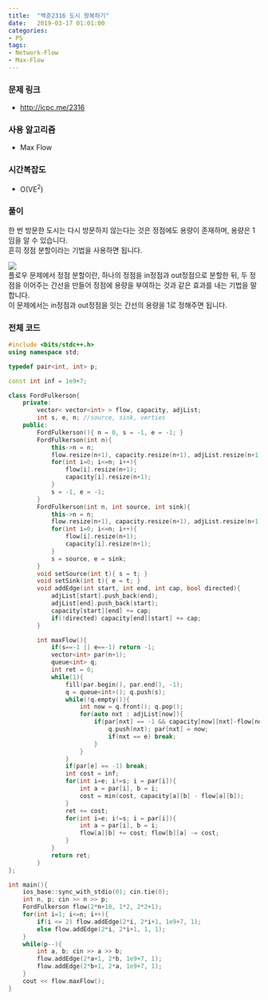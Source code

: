 ```yaml
---
title:  "백준2316 도시 왕복하기"
date:   2019-03-17 01:01:00
categories:
- PS
tags:
- Network-Flow
- Max-Flow
---
```


### 문제 링크
* http://icpc.me/2316

### 사용 알고리즘
* Max Flow

### 시간복잡도
* O(VE<sup>2</sup>)

### 풀이
한 번 방문한 도시는 다시 방문하지 않는다는 것은 정점에도 용량이 존재하며, 용량은 1임을 알 수 있습니다.<br>
흔히 정점 분할이라는 기법을 사용하면 됩니다.

<img src = "https://i.imgur.com/lXIYxfy.png"><br>
플로우 문제에서 정점 분할이란, 하나의 정점을 in정점과 out정점으로 분할한 뒤, 두 정점을 이어주는 간선을 만들어 정점에 용량을 부여하는 것과 같은 효과를 내는 기법을 말합니다.<br>
이 문제에서는 in정점과 out정점을 잇는 간선의 용량을 1로 정해주면 됩니다.

### 전체 코드
```cpp
#include <bits/stdc++.h>
using namespace std;

typedef pair<int, int> p;

const int inf = 1e9+7;

class FordFulkerson{
	private:
		vector< vector<int> > flow, capacity, adjList;
		int s, e, n; //source, sink, verties
	public:
		FordFulkerson(){ n = 0, s = -1, e = -1; }
		FordFulkerson(int n){
			this->n = n;
			flow.resize(n+1), capacity.resize(n+1), adjList.resize(n+1);
			for(int i=0; i<=n; i++){
				flow[i].resize(n+1);
				capacity[i].resize(n+1);
			}
			s = -1, e = -1;
		}
		FordFulkerson(int n, int source, int sink){
			this->n = n;
			flow.resize(n+1), capacity.resize(n+1), adjList.resize(n+1);
			for(int i=0; i<=n; i++){
				flow[i].resize(n+1);
				capacity[i].resize(n+1);
			}
			s = source, e = sink;
		}
		void setSource(int t){ s = t; }
		void setSink(int t){ e = t; }
		void addEdge(int start, int end, int cap, bool directed){
			adjList[start].push_back(end);
			adjList[end].push_back(start);
			capacity[start][end] += cap;
			if(!directed) capacity[end][start] += cap;
		}

		int maxFlow(){
			if(s==-1 || e==-1) return -1;
			vector<int> par(n+1);
			queue<int> q;
			int ret = 0;
			while(1){
				fill(par.begin(), par.end(), -1);
				q = queue<int>(); q.push(s);
				while(!q.empty()){
					int now = q.front(); q.pop();
					for(auto nxt : adjList[now]){
						if(par[nxt] == -1 && capacity[now][nxt]-flow[now][nxt] > 0){
							q.push(nxt); par[nxt] = now;
							if(nxt == e) break;
						}
					}
				}
				if(par[e] == -1) break;
				int cost = inf;
				for(int i=e; i!=s; i = par[i]){
					int a = par[i], b = i;
					cost = min(cost, capacity[a][b] - flow[a][b]);
				}
				ret += cost;
				for(int i=e; i!=s; i = par[i]){
					int a = par[i], b = i;
					flow[a][b] += cost; flow[b][a] -= cost;
				}
			}
			return ret;
		}
};

int main(){
	ios_base::sync_with_stdio(0); cin.tie(0);
	int n, p; cin >> n >> p;
	FordFulkerson flow(2*n+10, 1*2, 2*2+1);
	for(int i=1; i<=n; i++){
		if(i <= 2) flow.addEdge(2*i, 2*i+1, 1e9+7, 1);
		else flow.addEdge(2*i, 2*i+1, 1, 1);
	}
	while(p--){
		int a, b; cin >> a >> b;
		flow.addEdge(2*a+1, 2*b, 1e9+7, 1);
		flow.addEdge(2*b+1, 2*a, 1e9+7, 1);
	}
	cout << flow.maxFlow();
}
```
